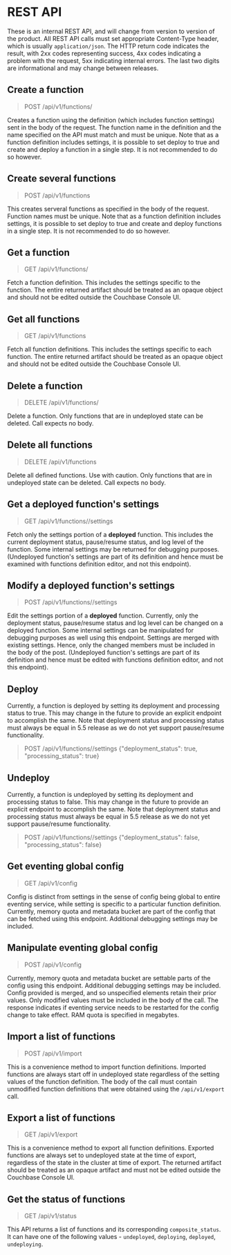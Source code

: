 # REST API
These is an internal REST API, and will change from version to version of the product. All REST API calls must set appropriate Content-Type header,
which is usually `application/json`. The HTTP return code indicates the result, with 2xx codes representing success, 4xx codes indicating a problem
with the request, 5xx indicating internal errors. The last two digits are informational and may change between releases.

## Create a function
>
>POST /api/v1/functions/<name>
>

Creates a function using the definition (which includes function settings) sent in the body of the request.
The function name in the definition and the name specified on the API must match and must be unique.
Note that as a function definition includes settings, it is possible to set deploy to true and create
and deploy a function in a single step. It is not recommended to do so however.

## Create several functions
>
> POST /api/v1/functions
>

This creates serveral functions as specified in the body of the request. Function names must be unique.
Note that as a function definition includes settings, it is possible to set deploy to true and create
and deploy functions in a single step. It is not recommended to do so however.

## Get a function
>
> GET /api/v1/functions/<name>
>

Fetch a function definition. This includes the settings specific to the function. The entire returned
artifact should be treated as an opaque object and should not be edited outside the Couchbase Console UI.

## Get all functions
>
> GET /api/v1/functions
>

Fetch all function definitions. This includes the settings specific to each function. The entire returned
artifact should be treated as an opaque object and should not be edited outside the Couchbase Console UI.

## Delete a function
>
> DELETE /api/v1/functions/<name>
>

Delete a function. Only functions that are in undeployed state can be deleted. Call expects no body.

## Delete all functions
>
> DELETE /api/v1/functions
>

Delete all defined functions. Use with caution. Only functions that are in undeployed state can be deleted.
Call expects no body.

## Get a deployed function's settings
>
> GET /api/v1/functions/<name>/settings
> 

Fetch only the settings portion of a **deployed** function. This includes the current deployment status,
pause/resume status, and log level of the function. Some internal settings may be returned for debugging
purposes. (Undeployed function's settings are part of its definition and hence must be examined with functions 
definition editor, and not this endpoint).

## Modify a deployed function's settings
>
> POST /api/v1/functions/<name>/settings
>

Edit the settings portion of a **deployed** function. Currently, only the deployment status, pause/resume status
and log level can be changed on a deployed function. Some internal settings can be manipulated for debugging
purposes as well using this endpoint. Settings are merged with existing settings. Hence, only the changed
members must be included in the body of the post. (Undeployed function's settings are part of its definition
and hence must be edited with functions definition editor, and not this endpoint).

## Deploy
Currently, a function is deployed by setting its deployment and processing status to true. This may change in
the future to provide an explicit endpoint to accomplish the same. Note that deployment status and processing
status must always be equal in 5.5 release as we do not yet support pause/resume functionality.

>
> POST /api/v1/functions/<name>/settings
> {"deployment_status": true, "processing_status": true}
>

## Undeploy
Currently, a function is undeployed by setting its deployment and processing status to false. This may change in
the future to provide an explicit endpoint to accomplish the same. Note that deployment status and processing
status must always be equal in 5.5 release as we do not yet support pause/resume functionality.

>
> POST /api/v1/functions/<name>/settings
> {"deployment_status": false, "processing_status": false}
>

## Get eventing global config
> 
> GET /api/v1/config
>

Config is distinct from settings in the sense of config being global to entire eventing service, while setting is
specific to a particular function definition. Currently, memory quota and metadata bucket are part of the config
that can be fetched using this endpoint. Additional debugging settings may be included.

## Manipulate eventing global config
>
> POST /api/v1/config
>

Currently, memory quota and metadata bucket are settable parts of the config using this endpoint. Additional debugging
settings may be included. Config provided is merged, and so unspecified elements retain their prior values. Only modified
values must be included in the body of the call. The response indicates if eventing service needs to be restarted for
the config change to take effect. RAM quota is specified in megabytes.

## Import a list of functions
>
> POST /api/v1/import
>

This is a convenience method to import function definitions. Imported functions are always start off in undeployed state
regardless of the setting values of the function definition. The body of the call must contain unmodified function definitions
that were obtained using the `/api/v1/export` call.

## Export a list of functions
>
> GET /api/v1/export
> 

This is a convenience method to export all function definitions. Exported functions are always set to undeployed state
at the time of export, regardless of the state in the cluster at time of export. The returned artifact should be treated as an
opaque artifact and must not be edited outside the Couchbase Console UI.

## Get the status of functions
>
> GET /api/v1/status
>

This API returns a list of functions and its corresponding `composite_status`. It can have one of the following values - `undeployed`,
`deploying`, `deployed`, `undeploying`.

